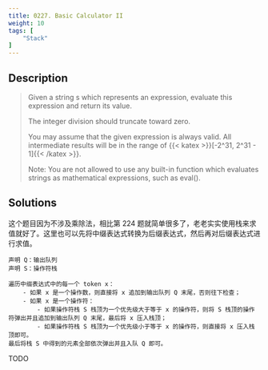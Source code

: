 ```yaml
---
title: 0227. Basic Calculator II
weight: 10
tags: [
	"Stack"
]
---
```


## Description
> Given a string s which represents an expression, evaluate this expression and return its value. 
> 
> The integer division should truncate toward zero.
> 
> You may assume that the given expression is always valid. All intermediate results will be in the range of {{< katex >}}[-2^31, 2^31 - 1]{{< /katex >}}.
> 
> Note: You are not allowed to use any built-in function which evaluates strings as mathematical expressions, such as eval().

## Solutions
这个题目因为不涉及乘除法，相比第 224 题就简单很多了，老老实实使用栈来求值就好了。这里也可以先将中缀表达式转换为后缀表达式，然后再对后缀表达式进行求值。
```
声明 Q：输出队列
声明 S：操作符栈

遍历中缀表达式中的每一个 token x：
	- 如果 x 是一个操作数，则直接将 x 追加到输出队列 Q 末尾，否则往下检查；
	- 如果 x 是一个操作符：
		- 如果操作符栈 S 栈顶为一个优先级大于等于 x 的操作符，则将 S 栈顶的操作符弹出并且追加到输出队列 Q 末尾，最后将 x 压入栈顶；
		- 如果操作符栈 S 栈顶为一个优先级小于等于 x 的操作符，则直接将 x 压入栈顶即可。
最后将栈 S 中得到的元素全部依次弹出并且入队 Q 即可。
```

TODO


